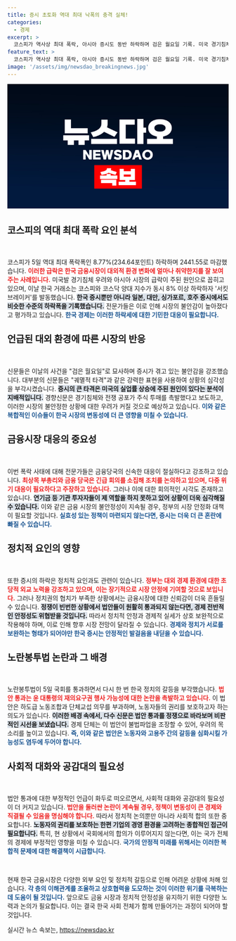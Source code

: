```yaml
---
title: 증시 초토화 역대 최대 낙폭의 충격 실체!
categories:
  - 경제
excerpt: >
  코스피가 역사상 최대 폭락, 아시아 증시도 동반 하락하며 검은 월요일 기록. 미국 경기침체 우려와 중동 불안이 복합적으로 작용한 결과로 전문가들은 한국 금융시장의 취약성을 경고하고 있다.
feature_text: >
  코스피가 역사상 최대 폭락, 아시아 증시도 동반 하락하며 검은 월요일 기록. 미국 경기침체 우려와 중동 불안이 복합적으로 작용한 결과로 전문가들은 한국 금융시장의 취약성을 경고하고 있다.
image: '/assets/img/newsdao_breakingnews.jpg'
---
```


<p><img src="/assets/img/newsdao_breakingnews.jpg" alt="flaretime 속보" /></p>

<h2 data-ke-size="size26">코스피의 역대 최대 폭락 요인 분석</h2>

<p data-ke-size="size16">&nbsp;</p> 

<p>코스피가 5일 역대 최대 폭락폭인 8.77%(234.64포인트) 하락하며 2441.55로 마감했습니다. <b><span style="color: #ee2323;">이러한 급락은 한국 금융시장이 대외적 환경 변화에 얼마나 취약한지를 잘 보여주는 사례입니다.</span></b> 미국발 경기침체 우려와 아시아 시장의 급락이 주된 원인으로 꼽히고 있으며, 이날 한국 거래소는 코스피와 코스닥 양대 지수가 동시 8% 이상 하락하자 '서킷브레이커'를 발동했습니다. <b><span style="background-color: #21538527;">한국 증시뿐만 아니라 일본, 대만, 싱가포르, 호주 증시에서도 비슷한 수준의 하락폭을 기록했습니다.</span></b> 전문가들은 이로 인해 시장의 불안감이 높아졌다고 평가하고 있습니다. <b><span style="color: #1a5490;">한국 경제는 이러한 하락세에 대한 기민한 대응이 필요합니다.</span></b></p>

<h2 data-ke-size="size26">언급된 대외 환경에 따른 시장의 반응</h2>

<p data-ke-size="size16">&nbsp;</p> 

<p>신문들은 이날의 사건을 "검은 월요일"로 묘사하며 증시가 겪고 있는 불안감을 강조했습니다. 대부분의 신문들은 "궤멸적 타격"과 같은 강력한 표현을 사용하여 상황의 심각성을 부각시켰습니다. <b><span style="background-color: #21538527;">증시의 큰 타격은 미국의 실업률 상승에 주된 원인이 있다는 분석이 지배적입니다.</span></b> 경향신문은 경기침체와 전쟁 공포가 주식 투매를 촉발했다고 보도하고, 이러한 시장의 불안정한 상황에 대한 우려가 커질 것으로 예상하고 있습니다. <b><span style="color: #1a5490;">이와 같은 복합적인 이슈들이 한국 시장의 변동성에 더 큰 영향을 미칠 수 있습니다.</span></b></p>

<h2 data-ke-size="size26">금융시장 대응의 중요성</h2>

<p data-ke-size="size16">&nbsp;</p> 

<p>이번 폭락 사태에 대해 전문가들은 금융당국의 신속한 대응이 절실하다고 강조하고 있습니다. <b><span style="color: #ee2323;">최상목 부총리와 금융 당국은 긴급 회의를 소집해 조치를 논의하고 있으며, 다중 위기 대응이 필요하다고 주장하고 있습니다.</span></b> 그러나 이에 대한 회의적인 시각도 존재하고 있습니다. <b><span style="background-color: #21538527;">연기금 등 기관 투자자들이 제 역할을 하지 못하고 있어 상황이 더욱 심각해질 수 있습니다.</span></b> 이와 같은 금융 시장의 불안정성이 지속될 경우, 정부의 시장 안정화 대책이 필요할 것입니다. <b><span style="color: #1a5490;">실효성 있는 정책이 마련되지 않는다면, 증시는 더욱 더 큰 혼란에 빠질 수 있습니다.</span></b></p>

<h2 data-ke-size="size26">정치적 요인의 영향</h2>

<p data-ke-size="size16">&nbsp;</p> 

<p>또한 증시의 하락은 정치적 요인과도 관련이 있습니다. <b><span style="color: #ee2323;">정부는 대외 경제 환경에 대한 초당적 외교 노력을 강조하고 있으며, 이는 장기적으로 시장 안정에 기여할 것으로 보입니다.</span></b> 그러나 정치권의 협치가 부족한 상황에서는 금융시장에 대한 신뢰감이 더욱 흔들릴 수 있습니다. <b><span style="background-color: #21538527;">정쟁이 빈번한 상황에서 법안들이 원활히 통과되지 않는다면, 경제 전반적인 안정성도 위협받을 것입니다.</span></b> 따라서 정치적 안정과 경제적 실세가 상호 보완적으로 작용해야 하며, 이로 인해 향후 시장 전망이 달라질 수 있습니다. <b><span style="color: #1a5490;">경제와 정치가 서로를 보완하는 형태가 되어야만 한국 증시는 안정적인 발걸음을 내딛을 수 있습니다.</span></b></p>

<h2 data-ke-size="size26">노란봉투법 논란과 그 배경</h2>

<p data-ke-size="size16">&nbsp;</p> 

<p>노란봉투법이 5일 국회를 통과하면서 다시 한 번 한국 정치의 갈등을 부각했습니다. <b><span style="color: #ee2323;">법안 통과는 윤 대통령의 재의요구권 행사 가능성에 대한 논란을 촉발하고 있습니다.</span></b> 이 법안은 하도급 노동조합과 단체교섭 의무를 부과하며, 노동자들의 권리를 보호하고자 하는 의도가 있습니다. <b><span style="background-color: #21538527;">이러한 배경 속에서, 다수 신문은 법안 통과를 정쟁으로 바라보며 비판적인 시선을 보냈습니다.</span></b> 경제 단체는 이 법안이 불법파업을 조장할 수 있어, 우려의 목소리를 높이고 있습니다. <b><span style="color: #1a5490;">즉, 이와 같은 법안은 노동자와 고용주 간의 갈등을 심화시킬 가능성도 염두에 두어야 합니다.</span></b></p>

<h2 data-ke-size="size26">사회적 대화와 공감대의 필요성</h2>

<p data-ke-size="size16">&nbsp;</p> 

<p>법안 통과에 대한 부정적인 언급이 화두로 떠오르면서, 사회적 대화와 공감대의 필요성이 더 커지고 있습니다. <b><span style="color: #ee2323;">법안을 둘러싼 논란이 계속될 경우, 정책이 변동성이 큰 경제와 직결될 수 있음을 명심해야 합니다.</span></b> 따라서 정치적 논의뿐만 아니라 사회적 합의 또한 중요합니다. <b><span style="background-color: #21538527;">노동자의 권리를 보호하는 한편 기업의 경영 환경을 고려하는 종합적인 접근이 필요합니다.</span></b> 특히, 현 상황에서 국회에서의 합의가 이루어지지 않는다면, 이는 국가 전체의 경제에 부정적인 영향을 미칠 수 있습니다. <b><span style="color: #1a5490;">국가의 안정적 미래를 위해서는 이러한 복합적 문제에 대한 해결책이 시급합니다.</span></b></p>

<p data-ke-size="size16">&nbsp;</p> 

<p>현재 한국 금융시장은 다양한 외부 요인 및 정치적 갈등으로 인해 어려운 상황에 처해 있습니다. <b><span style="color: #1a5490;">각 층의 이해관계를 조율하고 상호협력을 도모하는 것이 이러한 위기를 극복하는 데 도움이 될 것입니다.</span></b> 앞으로도 금융 시장과 정치적 안정성을 유지하기 위한 다양한 노력과 논의가 필요합니다. 이는 결국 한국 사회 전체가 함께 만들어가는 과정이 되어야 할 것입니다.</p>
실시간 뉴스 속보는, <a href="https://newsdao.kr" rel="dofollow">https://newsdao.kr</a>


